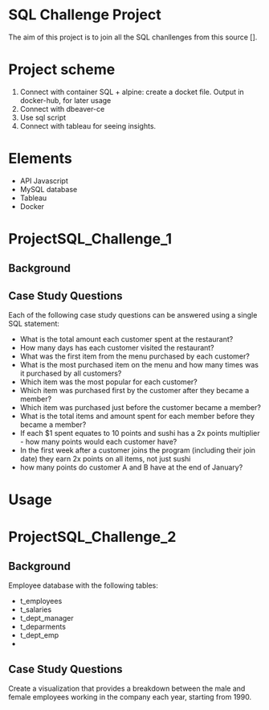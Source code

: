 # SQL Challenge Project

The aim of this project is to join all the SQL chanllenges from this source [].

# Project scheme

1. Connect with container SQL + alpine: create a docket file. Output in docker-hub, for later usage
2. Connect with dbeaver-ce
3. Use sql script
4. Connect with tableau for seeing insights.

# Elements

- API Javascript
- MySQL database
- Tableau
- Docker

# ProjectSQL_Challenge_1

## Background

## Case Study Questions
Each of the following case study questions can be answered using a single SQL statement:

- What is the total amount each customer spent at the restaurant?
- How many days has each customer visited the restaurant?
- What was the first item from the menu purchased by each customer?
- What is the most purchased item on the menu and how many times was it purchased by all customers?
- Which item was the most popular for each customer?
- Which item was purchased first by the customer after they became a member?
- Which item was purchased just before the customer became a member?
- What is the total items and amount spent for each member before they became a member?
- If each $1 spent equates to 10 points and sushi has a 2x points multiplier - how many points would each customer have?
- In the first week after a customer joins the program (including their join date) they earn 2x points on all items, not just sushi 
- how many points do customer A and B have at the end of January?

# Usage

# ProjectSQL_Challenge_2

## Background

Employee database with the following tables:
- t_employees
- t_salaries
- t_dept_manager
- t_deparments
- t_dept_emp
- 

## Case Study Questions

Create a visualization that provides a breakdown between the male and female employees working in the company each year, starting from 1990.